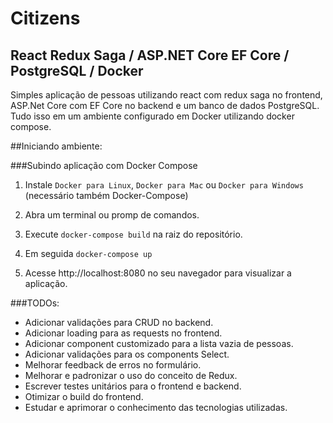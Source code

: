 # Citizens

## React Redux Saga / ASP.NET Core EF Core / PostgreSQL / Docker

Simples aplicação de pessoas utilizando react com redux saga no frontend, ASP.Net Core com EF Core no backend e um banco de dados PostgreSQL. Tudo isso em um ambiente configurado em Docker utilizando docker compose.

##Iniciando ambiente:

###Subindo aplicação com Docker Compose

1. Instale `Docker para Linux`, `Docker para Mac` ou `Docker para Windows` (necessário também Docker-Compose)

1. Abra um terminal ou promp de comandos.

1. Execute `docker-compose build` na raiz do repositório.

1. Em seguida `docker-compose up`

1. Acesse http://localhost:8080 no seu navegador para visualizar a aplicação.

###TODOs:

- Adicionar validações para CRUD no backend.
- Adicionar loading para as requests no frontend.
- Adicionar component customizado para a lista vazia de pessoas.
- Adicionar validações para os components Select.
- Melhorar feedback de erros no formulário.
- Melhorar e padronizar o uso do conceito de Redux.
- Escrever testes unitários para o frontend e backend.
- Otimizar o build do frontend.
- Estudar e aprimorar o conhecimento das tecnologias utilizadas.
